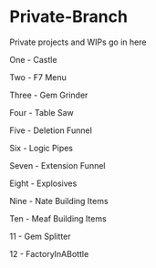 # Private-Branch
Private projects and WIPs go in here

One - Castle

Two - F7 Menu

Three - Gem Grinder

Four - Table Saw

Five - Deletion Funnel

Six - Logic Pipes

Seven - Extension Funnel

Eight - Explosives

Nine - Nate Building Items

Ten - Meaf Building Items

11 - Gem Splitter

12 - FactoryInABottle
